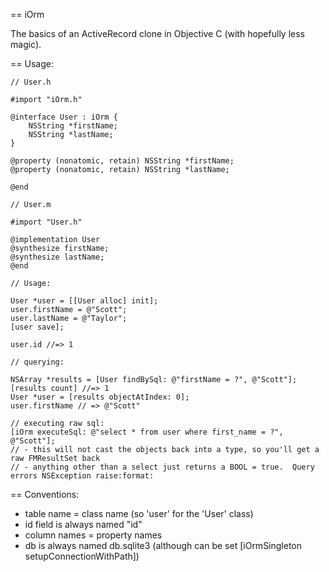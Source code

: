 
== iOrm

The basics of an ActiveRecord clone in Objective C (with hopefully less magic).

== Usage:

    // User.h

    #import "iOrm.h"

    @interface User : iOrm {
        NSString *firstName;
        NSString *lastName;
    }

    @property (nonatomic, retain) NSString *firstName;
    @property (nonatomic, retain) NSString *lastName;

    @end

    // User.m

    #import "User.h"

    @implementation User
    @synthesize firstName;
    @synthesize lastName;
    @end

    // Usage:

    User *user = [[User alloc] init];
    user.firstName = @"Scott";
    user.lastName = @"Taylor";
    [user save];

    user.id //=> 1

    // querying:

    NSArray *results = [User findBySql: @"firstName = ?", @"Scott"];
    [results count] //=> 1
    User *user = [results objectAtIndex: 0];
    user.firstName // => @"Scott"

    // executing raw sql:
    [iOrm executeSql: @"select * from user where first_name = ?", @"Scott"];
    // - this will not cast the objects back into a type, so you'll get a raw FMResultSet back
    // - anything other than a select just returns a BOOL = true.  Query errors NSException raise:format:

== Conventions:

* table name = class name (so 'user' for the 'User' class)
* id field is always named "id"
* column names = property names
* db is always named db.sqlite3 (although can be set [iOrmSingleton setupConnectionWithPath])
